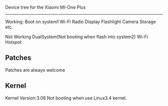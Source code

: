 Device tree for the Xiaomi MI-One Plus

--------------------------------
Working:
Boot on system1
Wi-Fi
Radio
Display
Flashlight
Camera
Storage
etc.

Not Working
DualSystem(Not booting when flash into system2)
Wi-Fi Hotspot

Patches
-------------------------------
Patches are always welcome


Kernel
--------------------------------
Kernel Version:3.08
Not booting when use Linux3.4 kernel.

